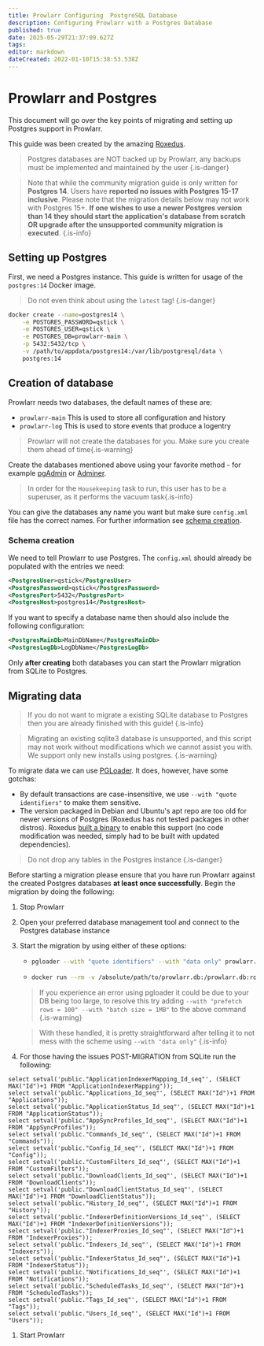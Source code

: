 ```yaml
---
title: Prowlarr Configuring  PostgreSQL Database
description: Configuring Prowlarr with a Postgres Database
published: true
date: 2025-05-29T21:37:09.627Z
tags: 
editor: markdown
dateCreated: 2022-01-10T15:38:53.538Z
---
```


# Prowlarr and Postgres

This document will go over the key points of migrating and setting up Postgres support in Prowlarr.

This guide was been created by the amazing [Roxedus](https://github.com/Roxedus).

> Postgres databases are NOT backed up by Prowlarr, any backups must be implemented and maintained by the user
{.is-danger}

> Note that while the community migration guide is only written for **Postgres 14**. Users have **reported no issues with Postgres 15-17 inclusive**. Please note that the migration details below may not work with Postgres 15+.  **If one wishes to use a newer Postgres version than 14 they should start the application's database from scratch OR upgrade after the unsupported community migration is executed**.
{.is-info}

## Setting up Postgres

 First, we need a Postgres instance. This guide is written for usage of the `postgres:14` Docker image.

 > Do not even think about using the `latest` tag! {.is-danger}

```bash
docker create --name=postgres14 \
    -e POSTGRES_PASSWORD=qstick \
    -e POSTGRES_USER=qstick \
    -e POSTGRES_DB=prowlarr-main \
    -p 5432:5432/tcp \
    -v /path/to/appdata/postgres14:/var/lib/postgresql/data \
    postgres:14
```

## Creation of database

Prowlarr needs two databases, the default names of these are:

- `prowlarr-main`   This is used to store all configuration and history
- `prowlarr-log`    This is used to store events that produce a logentry

> Prowlarr will not create the databases for you. Make sure you create them ahead of time{.is-warning}

Create the databases mentioned above using your favorite method - for example [pgAdmin](https://www.pgadmin.org/) or [Adminer](https://www.adminer.org/).

> In order for the `Housekeeping` task to run, this user has to be a superuser, as it performs the vacuum task{.is-info}

You can give the databases any name you want but make sure `config.xml` file has the correct names. For further information see [schema creation](/prowlarr/postgres-setup#schema-creation).

### Schema creation

 We need to tell Prowlarr to use Postgres. The `config.xml` should already be populated with the entries we need:

```xml
<PostgresUser>qstick</PostgresUser>
<PostgresPassword>qstick</PostgresPassword>
<PostgresPort>5432</PostgresPort>
<PostgresHost>postgres14</PostgresHost>
```

If you want to specify a database name then should also include the following configuration:

```xml
<PostgresMainDb>MainDbName</PostgresMainDb>
<PostgresLogDb>LogDbName</PostgresLogDb>
```

Only **after creating** both databases you can start the Prowlarr migration from SQLite to Postgres.

## Migrating data

> If you do not want to migrate a existing SQLite database to Postgres then you are already finished with this guide! {.is-info}

> Migrating an existing sqlite3 database is unsupported, and this script may not work without modifications which we cannot assist you with. We support only new installs using postgres. {.is-warning}

To migrate data we can use [PGLoader](https://github.com/dimitri/pgloader). It does, however, have some gotchas:

- By default transactions are case-insensitive, we use `--with "quote identifiers"` to make them sensitive.
- The version packaged in Debian and Ubuntu's apt repo are too old for newer versions of Postgres (Roxedus has not tested packages in other distros).
  Roxedus [built a binary](https://github.com/Roxedus/Pgloader-bin) to enable this support (no code modification was needed, simply had to be built with updated dependencies).

> Do not drop any tables in the Postgres instance {.is-danger}

Before starting a migration please ensure that you have run Prowlarr against the created Postgres databases **at least once successfully**. Begin the migration by doing the following:

1. Stop Prowlarr
1. Open your preferred database management tool and connect to the Postgres database instance
1. Start the migration by using either of these options:

    - ```bash
      pgloader --with "quote identifiers" --with "data only" prowlarr.db 'postgresql://qstick:qstick@localhost/prowlarr-main'
      ```

    - ```bash
      docker run --rm -v /absolute/path/to/prowlarr.db:/prowlarr.db:ro --network=host ghcr.io/roxedus/pgloader --with "quote identifiers" --with "data only" /prowlarr.db "postgresql://qstick:qstick@localhost/prowlarr-main"
      ```

    > If you experience an error using pgloader it could be due to your DB being too large, to resolve this try adding `--with "prefetch rows = 100" --with "batch size = 1MB"` to the above command
    {.is-warning}

    > With these handled, it is pretty straightforward after telling it to not mess with the scheme using `--with "data only"`
    {.is-info}

1. For those having the issues POST-MIGRATION from SQLite run the following:

  ```postgres
  select setval('public."ApplicationIndexerMapping_Id_seq"', (SELECT MAX("Id")+1 FROM "ApplicationIndexerMapping"));
  select setval('public."Applications_Id_seq"', (SELECT MAX("Id")+1 FROM "Applications"));
  select setval('public."ApplicationStatus_Id_seq"', (SELECT MAX("Id")+1 FROM "ApplicationStatus"));
  select setval('public."AppSyncProfiles_Id_seq"', (SELECT MAX("Id")+1 FROM "AppSyncProfiles"));
  select setval('public."Commands_Id_seq"', (SELECT MAX("Id")+1 FROM "Commands"));
  select setval('public."Config_Id_seq"', (SELECT MAX("Id")+1 FROM "Config"));
  select setval('public."CustomFilters_Id_seq"', (SELECT MAX("Id")+1 FROM "CustomFilters"));
  select setval('public."DownloadClients_Id_seq"', (SELECT MAX("Id")+1 FROM "DownloadClients"));
  select setval('public."DownloadClientStatus_Id_seq"', (SELECT MAX("Id")+1 FROM "DownloadClientStatus"));
  select setval('public."History_Id_seq"', (SELECT MAX("Id")+1 FROM "History"));
  select setval('public."IndexerDefinitionVersions_Id_seq"', (SELECT MAX("Id")+1 FROM "IndexerDefinitionVersions"));
  select setval('public."IndexerProxies_Id_seq"', (SELECT MAX("Id")+1 FROM "IndexerProxies"));
  select setval('public."Indexers_Id_seq"', (SELECT MAX("Id")+1 FROM "Indexers"));
  select setval('public."IndexerStatus_Id_seq"', (SELECT MAX("Id")+1 FROM "IndexerStatus"));
  select setval('public."Notifications_Id_seq"', (SELECT MAX("Id")+1 FROM "Notifications"));
  select setval('public."ScheduledTasks_Id_seq"', (SELECT MAX("Id")+1 FROM "ScheduledTasks"));
  select setval('public."Tags_Id_seq"', (SELECT MAX("Id")+1 FROM "Tags"));
  select setval('public."Users_Id_seq"', (SELECT MAX("Id")+1 FROM "Users"));
  ```

1. Start Prowlarr
